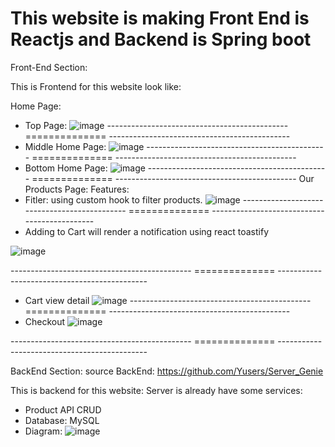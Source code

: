 # This website is making Front End is Reactjs and Backend is Spring boot

Front-End Section:

This is Frontend for this website look like:

Home Page:
  - Top Page:
![image](https://github.com/Yusers/Genie/assets/84740063/028f77bf-b85f-4f0d-8d2c-d43db597a163)
--------------------------------------------- ============== ---------------------------------------------
  - Middle Home Page:
![image](https://github.com/Yusers/Genie/assets/84740063/ef54825b-51de-4143-a5e1-ad1f90587abf)
--------------------------------------------- ============== ---------------------------------------------
  - Bottom Home Page:
![image](https://github.com/Yusers/Genie/assets/84740063/1dd7e4c0-3b84-428a-b224-ed6587ca049e)
--------------------------------------------- ============== ---------------------------------------------
Our Products Page:
Features:
  - Fitler: using custom hook to filter products.
![image](https://github.com/Yusers/Genie/assets/84740063/45b6217e-b48a-44e2-bb2b-5b73fd0699b4)
--------------------------------------------- ============== ---------------------------------------------
  - Adding to Cart will render a notification using react toastify

![image](https://github.com/Yusers/Genie/assets/84740063/9bec54eb-6ff9-4ed2-907e-dc62f59f41e7)

--------------------------------------------- ============== ---------------------------------------------
  - Cart view detail
![image](https://github.com/Yusers/Genie/assets/84740063/5005db60-ccc4-4411-90ad-1dbf0510e70a)
--------------------------------------------- ============== ---------------------------------------------
  - Checkout
![image](https://github.com/Yusers/Genie/assets/84740063/9623c922-ad20-44fc-b8b5-3f10cdec0460)



--------------------------------------------- ============== ---------------------------------------------


BackEnd Section:
source BackEnd: https://github.com/Yusers/Server_Genie

This is backend for this website:
Server is already have some services:
- Product API CRUD
- Database: MySQL
- Diagram: ![image](https://github.com/Yusers/Genie/assets/84740063/c9a993d0-34bc-450c-acbd-4fe786a21534)


